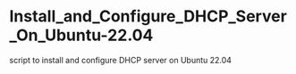 # Install_and_Configure_DHCP_Server_On_Ubuntu-22.04
script to install and configure DHCP server on Ubuntu 22.04
